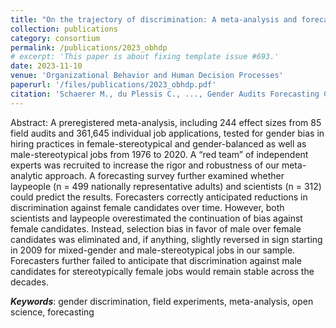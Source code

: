 ```yaml
---
title: "On the trajectory of discrimination: A meta-analysis and forecasting survey capturing 44 years of field experiments on gender and hiring decisions"
collection: publications
category: consortium
permalink: /publications/2023_obhdp
# excerpt: 'This paper is about fixing template issue #693.'
date: 2023-11-10
venue: 'Organizational Behavior and Human Decision Processes'
paperurl: '/files/publications/2023_obhdp.pdf'
citation: 'Schaerer M., du Plessis C., ..., Gender Audits Forecasting Collaboration (2023). On the trajectory of discrimination: A meta-analysis and forecasting survey capturing 44 years of field experiments on gender and hiring decisions. <i>Organizational Behavior and Human Decision Processes</i>. 179 (104280), 1–10.'
---
```


Abstract: A preregistered meta-analysis, including 244 effect sizes from 85 field audits and 361,645 individual job applications, tested for gender bias in hiring practices in female-stereotypical and gender-balanced as well as male-stereotypical jobs from 1976 to 2020. A “red team” of independent experts was recruited to increase the rigor and robustness of our meta-analytic approach. A forecasting survey further examined whether laypeople (n = 499 nationally representative adults) and scientists (n = 312) could predict the results. Forecasters correctly anticipated reductions in discrimination against female candidates over time. However, both scientists and laypeople overestimated the continuation of bias against female candidates. Instead, selection bias in favor of male over female candidates was eliminated and, if anything, slightly reversed in sign starting in 2009 for mixed-gender and male-stereotypical jobs in our sample. Forecasters further failed to anticipate that discrimination against male candidates for stereotypically female jobs would remain stable across the decades.

***Keywords***: gender discrimination, field experiments, meta-analysis, open science, forecasting
<!-- JEL Codes: C72, D01, D82, K14 -->

<!-- Presented at: Experimental Finance (Sofia, 2023), Young Economists' Meeting (Brno, 2023) -->

<!-- Data: Full data and preanalysis plan can be found on [OSF](https://osf.io/r6anc/?view_only=547c817285ff41eaaab808275a933855). -->